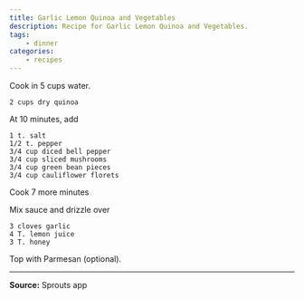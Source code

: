 ```yaml
---
title: Garlic Lemon Quinoa and Vegetables
description: Recipe for Garlic Lemon Quinoa and Vegetables.
tags:
    - dinner
categories:
    - recipes
---
```


Cook in 5 cups water.

```
2 cups dry quinoa
```

At 10 minutes, add

```
1 t. salt
1/2 t. pepper
3/4 cup diced bell pepper
3/4 cup sliced mushrooms
3/4 cup green bean pieces
3/4 cup cauliflower florets
```

Cook 7 more minutes

Mix sauce and drizzle over

```
3 cloves garlic
4 T. lemon juice
3 T. honey
```

Top with Parmesan (optional).

---

**Source:** Sprouts app